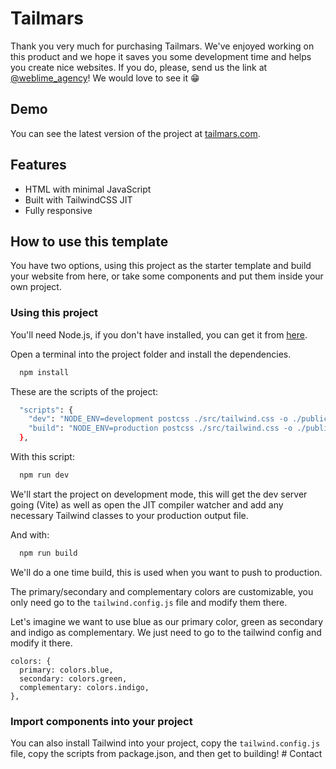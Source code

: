 # Tailmars

Thank you very much for purchasing Tailmars. We've enjoyed working on this product and we hope it saves you some development time and helps you create nice websites.
If you do, please, send us the link at [@weblime_agency](https://twitter.com/@weblime_agency)! We would love to see it 😁

## Demo

You can see the latest version of the project at [tailmars.com](tailmars.com).

## Features

- HTML with minimal JavaScript
- Built with TailwindCSS JIT
- Fully responsive

## How to use this template

You have two options, using this project as the starter template and build your website from here, or take some components and put them inside your own project.

### Using this project

You'll need Node.js, if you don't have installed, you can get it from [here](https://nodejs.org/en/).

Open a terminal into the project folder and install the dependencies.

```bash
  npm install
```

These are the scripts of the project:

```bash
  "scripts": {
    "dev": "NODE_ENV=development postcss ./src/tailwind.css -o ./public/tailwind.css -w --verbose",
    "build": "NODE_ENV=production postcss ./src/tailwind.css -o ./public/tailwind.css"
  },
```

With this script:

```bash
  npm run dev
```

We'll start the project on development mode, this will get the dev server going (Vite) as well as open the JIT compiler watcher and add any necessary Tailwind classes to your production output file.

And with:

```bash
  npm run build
```

We'll do a one time build, this is used when you want to push to production.

The primary/secondary and complementary colors are customizable, you only need go to the `tailwind.config.js` file and modify them there.

Let's imagine we want to use blue as our primary color, green as secondary and indigo as complementary. We just need to go to the tailwind config and modify it there.

```
colors: {
  primary: colors.blue,
  secondary: colors.green,
  complementary: colors.indigo,
},
```

### Import components into your project

You can also install Tailwind into your project, copy the `tailwind.config.js` file, copy the scripts from package.json, and then get to building!
#   C o n t a c t  
 